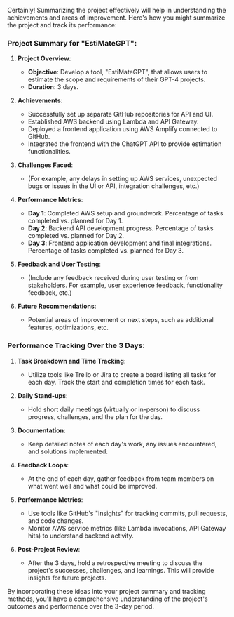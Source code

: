 Certainly! Summarizing the project effectively will help in understanding the achievements and areas of improvement. Here's how you might summarize the project and track its performance:

### **Project Summary for "EstiMateGPT"**:

1. **Project Overview**:
    - **Objective**: Develop a tool, "EstiMateGPT", that allows users to estimate the scope and requirements of their GPT-4 projects.
    - **Duration**: 3 days.

2. **Achievements**:
    - Successfully set up separate GitHub repositories for API and UI.
    - Established AWS backend using Lambda and API Gateway.
    - Deployed a frontend application using AWS Amplify connected to GitHub.
    - Integrated the frontend with the ChatGPT API to provide estimation functionalities.

3. **Challenges Faced**:
    - (For example, any delays in setting up AWS services, unexpected bugs or issues in the UI or API, integration challenges, etc.)

4. **Performance Metrics**:
    - **Day 1**: Completed AWS setup and groundwork. Percentage of tasks completed vs. planned for Day 1.
    - **Day 2**: Backend API development progress. Percentage of tasks completed vs. planned for Day 2.
    - **Day 3**: Frontend application development and final integrations. Percentage of tasks completed vs. planned for Day 3.

5. **Feedback and User Testing**:
    - (Include any feedback received during user testing or from stakeholders. For example, user experience feedback, functionality feedback, etc.)

6. **Future Recommendations**:
    - Potential areas of improvement or next steps, such as additional features, optimizations, etc.

### **Performance Tracking Over the 3 Days**:

1. **Task Breakdown and Time Tracking**:
    - Utilize tools like Trello or Jira to create a board listing all tasks for each day. Track the start and completion times for each task.

2. **Daily Stand-ups**:
    - Hold short daily meetings (virtually or in-person) to discuss progress, challenges, and the plan for the day.

3. **Documentation**:
    - Keep detailed notes of each day's work, any issues encountered, and solutions implemented.

4. **Feedback Loops**:
    - At the end of each day, gather feedback from team members on what went well and what could be improved.

5. **Performance Metrics**:
    - Use tools like GitHub's "Insights" for tracking commits, pull requests, and code changes.
    - Monitor AWS service metrics (like Lambda invocations, API Gateway hits) to understand backend activity.

6. **Post-Project Review**:
    - After the 3 days, hold a retrospective meeting to discuss the project's successes, challenges, and learnings. This will provide insights for future projects.

By incorporating these ideas into your project summary and tracking methods, you'll have a comprehensive understanding of the project's outcomes and performance over the 3-day period.